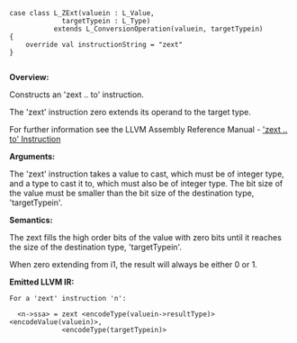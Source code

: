 
```



case class L_ZExt(valuein : L_Value, 
             targetTypein : L_Type) 
           extends L_ConversionOperation(valuein, targetTypein)
{
    override val instructionString = "zext"
}


```

**Overview:**

Constructs an 'zext .. to' instruction.

The 'zext' instruction zero extends its operand to the target type.

For further information see the LLVM Assembly Reference Manual - ['zext .. to' Instruction](http://llvm.org/docs/LangRef.html#i_zext)

**Arguments:**

The 'zext' instruction takes a value to cast, which must be of integer type, and a type to cast it to, which must also be of integer type. The bit size of the value must be smaller than the bit size of the destination type, 'targetTypein'.

**Semantics:**

The zext fills the high order bits of the value with zero bits until it reaches the size of the destination type, 'targetTypein'.

When zero extending from i1, the result will always be either 0 or 1.

**Emitted LLVM IR:**
```
For a 'zext' instruction 'n':

  <n->ssa> = zext <encodeType(valuein->resultType)> <encodeValue(valuein)>, 
             <encodeType(targetTypein)>    
    
```